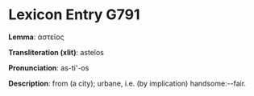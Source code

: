 # Lexicon Entry G791

**Lemma**: ἀστεῖος

**Transliteration (xlit)**: asteîos

**Pronunciation**: as-ti'-os

**Description**:
from  (a city); urbane, i.e. (by implication) handsome:--fair.
